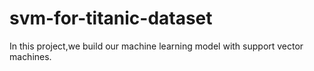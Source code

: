 # svm-for-titanic-dataset
In this project,we build our machine learning model with support vector machines.
